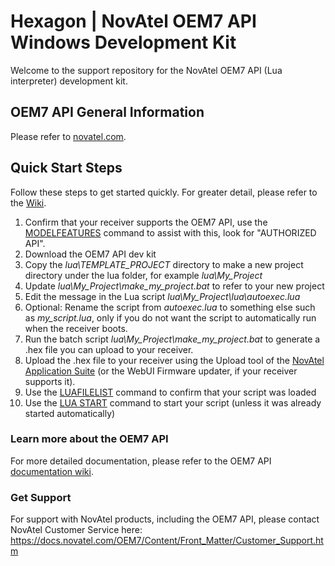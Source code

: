 <h1>Hexagon | NovAtel OEM7 API Windows Development Kit</h1>
Welcome to the support repository for the NovAtel OEM7 API (Lua interpreter) development kit. 

<p>
    <h2>OEM7 API General Information</h2>
    Please refer to <a href="https://novatel.com/products/firmware-options-pc-software/gnss-receiver-firmware-options/api">novatel.com</a>.
</p>
<p>
    <h2>Quick Start Steps</h2>
    Follow these steps to get started quickly. For greater detail, please refer to the <a href="https://github.com/novatel/oem7_api_dev_kit/wiki">Wiki</a>.
    <OL>
    <LI>Confirm that your receiver supports the OEM7 API, use the <a href="https://docs.novatel.com/OEM7/Content/Logs/MODELFEATURES.htm">MODELFEATURES</a> command to assist with this, look for "AUTHORIZED API".</LI>
        <LI>Download the OEM7 API dev kit</LI>
    <LI>Copy the <em>lua\TEMPLATE_PROJECT</em> directory to make a new project directory under the lua folder, for example <em>lua\My_Project</em></LI>
    <LI>Update <em>lua\My_Project\make_my_project.bat</em> to refer to your new project</LI>
    <LI>Edit the message in the Lua script <em>lua\My_Project\lua\autoexec.lua</em></LI>
    <LI>Optional: Rename the script from <em>autoexec.lua</em> to something else such as <em>my_script.lua</em>, only if you do not want the script to automatically run when the receiver boots.</LI>
    <LI>Run the batch script <em>lua\My_Project\make_my_project.bat</em> to generate a .hex file you can upload to your receiver.</LI>
        <LI>Upload the .hex file to your receiver using the Upload tool of the <a href="https://novatel.com/products/firmware-options-pc-software/novatel-application-suite">NovAtel Application Suite</a> (or the WebUI Firmware updater, if your receiver supports it).</LI>
    <LI>Use the <a href="https://docs.novatel.com/OEM7/Content/Logs/LUAFILELIST.htm">LUAFILELIST</a> command to confirm that your script was loaded</LI>
    <LI>Use the <a href="https://docs.novatel.com/OEM7/Content/Commands/LUA.htm">LUA START</a> command to start your script (unless it was already started automatically)</LI>
    </OL>
</p>    
<p>
    <h3>Learn more about the OEM7 API</h3>
    For more detailed documentation, please refer to the OEM7 API <a href="https://github.com/novatel/oem7_api_dev_kit/wiki">documentation wiki</a>.
</p>
<p>
    <h3>Get Support</h3>
    For support with NovAtel products, including the OEM7 API, please contact NovAtel Customer Service here:<BR>
    <a href="https://docs.novatel.com/OEM7/Content/Front_Matter/Customer_Support.htm">https://docs.novatel.com/OEM7/Content/Front_Matter/Customer_Support.htm</a>
</p>
